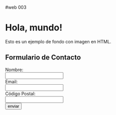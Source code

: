 #web 003

<!DOCTYPE html>
<html lang="es">
<head>
    <meta charset="UTF-8">
    <meta name="viewport" content="width=device-width, initial-scale=1.0">
    <title>Fondo con Imagen</title>
    <style>
        body {
            background-image: url('ruta/a/tu/imagen.jpg'); /* Ruta de la imagen */
            background-size: cover; /* Cubrir toda la pantalla */
            background-repeat: no-repeat; /* No repetir la imagen */
            background-attachment: fixed; /* Imagen fija al hacer scroll */
        }
    </style>
</head>
<body>
    <h1>Hola, mundo!</h1>
    <p>Esto es un ejemplo de fondo con imagen en HTML.</p>
</body>
</html>







<html>
<head>
    <title>Formulario de Contacto</title>
</head>
<body>
    <h2>Formulario de Contacto</h2>
    <form action="/submit_form" method="POST">
        <label for="nombre">Nombre:</label><br>
        <input type="text" id="nombre" name="nombre"><br>
        <label for="email">Email:</label><br>
        <input type="email" id="email" name="email"><br>
        <label for="codigo_postal">Código Postal:</label><br>
        <input type="text" id="codigo_postal" name="codigo_postal"><br>
        <button type="button" onclick="location.href='https://example.com'">enviar</button>
    </form>
</body>
</html>


